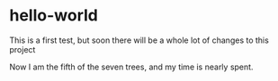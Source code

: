 # hello-world
This is a first test, but soon there will be a whole lot of changes to this project

Now I am the fifth of the seven trees, and my time is nearly spent.

